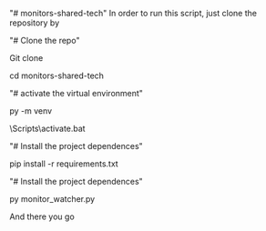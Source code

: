 "# monitors-shared-tech" 
In order to run this script, just clone the repository by

"# Clone the repo" 


Git clone <http url>

cd monitors-shared-tech

"# activate the virtual environment" 

py -m venv <name of your virutal environment>

<name of your virtual environment>\Scripts\activate.bat

"# Install the project dependences" 

pip install -r requirements.txt

"# Install the project dependences" 

py monitor_watcher.py

And there you go
